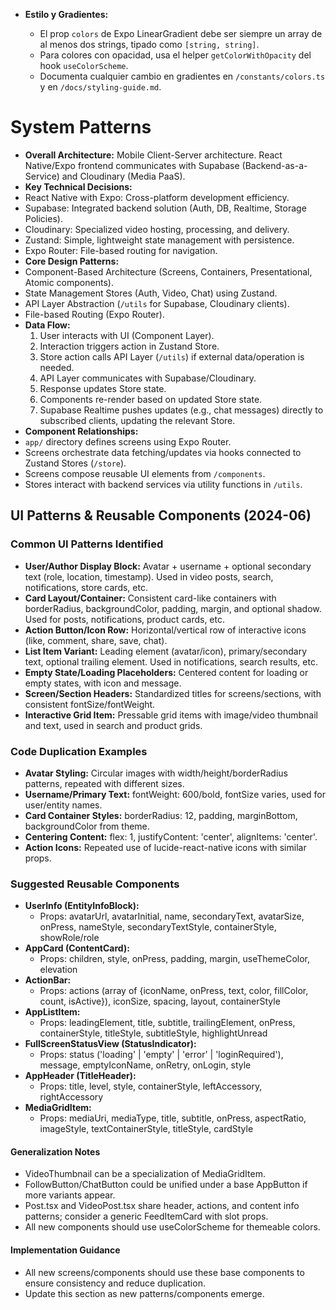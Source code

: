 * **Estilo y Gradientes:**

  * El prop `colors` de Expo LinearGradient debe ser siempre un array de al menos dos strings, tipado como `[string, string]`.
  * Para colores con opacidad, usa el helper `getColorWithOpacity` del hook `useColorScheme`.
  * Documenta cualquier cambio en gradientes en `/constants/colors.ts` y en `/docs/styling-guide.md`.

# System Patterns

* **Overall Architecture:** Mobile Client-Server architecture. React Native/Expo frontend communicates with Supabase (Backend-as-a-Service) and Cloudinary (Media PaaS).
* **Key Technical Decisions:**
* React Native with Expo: Cross-platform development efficiency.
* Supabase: Integrated backend solution (Auth, DB, Realtime, Storage Policies).
* Cloudinary: Specialized video hosting, processing, and delivery.
* Zustand: Simple, lightweight state management with persistence.
* Expo Router: File-based routing for navigation.
* **Core Design Patterns:**
* Component-Based Architecture (Screens, Containers, Presentational, Atomic components).
* State Management Stores (Auth, Video, Chat) using Zustand.
* API Layer Abstraction (`/utils` for Supabase, Cloudinary clients).
* File-based Routing (Expo Router).
* **Data Flow:**
    1. User interacts with UI (Component Layer).
    2. Interaction triggers action in Zustand Store.
    3. Store action calls API Layer (`/utils`) if external data/operation is needed.
    4. API Layer communicates with Supabase/Cloudinary.
    5. Response updates Store state.
    6. Components re-render based on updated Store state.
    7. Supabase Realtime pushes updates (e.g., chat messages) directly to subscribed clients, updating the relevant Store.
* **Component Relationships:**
* `app/` directory defines screens using Expo Router.
* Screens orchestrate data fetching/updates via hooks connected to Zustand Stores (`/store`).
* Screens compose reusable UI elements from `/components`.
* Stores interact with backend services via utility functions in `/utils`.

## UI Patterns & Reusable Components (2024-06)

### Common UI Patterns Identified

* **User/Author Display Block:** Avatar + username + optional secondary text (role, location, timestamp). Used in video posts, search, notifications, store cards, etc.
* **Card Layout/Container:** Consistent card-like containers with borderRadius, backgroundColor, padding, margin, and optional shadow. Used for posts, notifications, product cards, etc.
* **Action Button/Icon Row:** Horizontal/vertical row of interactive icons (like, comment, share, save, chat).
* **List Item Variant:** Leading element (avatar/icon), primary/secondary text, optional trailing element. Used in notifications, search results, etc.
* **Empty State/Loading Placeholders:** Centered content for loading or empty states, with icon and message.
* **Screen/Section Headers:** Standardized titles for screens/sections, with consistent fontSize/fontWeight.
* **Interactive Grid Item:** Pressable grid items with image/video thumbnail and text, used in search and product grids.

### Code Duplication Examples

* **Avatar Styling:** Circular images with width/height/borderRadius patterns, repeated with different sizes.
* **Username/Primary Text:** fontWeight: 600/bold, fontSize varies, used for user/entity names.
* **Card Container Styles:** borderRadius: 12, padding, marginBottom, backgroundColor from theme.
* **Centering Content:** flex: 1, justifyContent: 'center', alignItems: 'center'.
* **Action Icons:** Repeated use of lucide-react-native icons with similar props.

### Suggested Reusable Components

* **UserInfo (EntityInfoBlock):**
  * Props: avatarUrl, avatarInitial, name, secondaryText, avatarSize, onPress, nameStyle, secondaryTextStyle, containerStyle, showRole/role
* **AppCard (ContentCard):**
  * Props: children, style, onPress, padding, margin, useThemeColor, elevation
* **ActionBar:**
  * Props: actions (array of {iconName, onPress, text, color, fillColor, count, isActive}), iconSize, spacing, layout, containerStyle
* **AppListItem:**
  * Props: leadingElement, title, subtitle, trailingElement, onPress, containerStyle, titleStyle, subtitleStyle, highlightUnread
* **FullScreenStatusView (StatusIndicator):**
  * Props: status ('loading' | 'empty' | 'error' | 'loginRequired'), message, emptyIconName, onRetry, onLogin, style
* **AppHeader (TitleHeader):**
  * Props: title, level, style, containerStyle, leftAccessory, rightAccessory
* **MediaGridItem:**
  * Props: mediaUri, mediaType, title, subtitle, onPress, aspectRatio, imageStyle, textContainerStyle, titleStyle, cardStyle

#### Generalization Notes

* VideoThumbnail can be a specialization of MediaGridItem.
* FollowButton/ChatButton could be unified under a base AppButton if more variants appear.
* Post.tsx and VideoPost.tsx share header, actions, and content info patterns; consider a generic FeedItemCard with slot props.
* All new components should use useColorScheme for themeable colors.

#### Implementation Guidance

* All new screens/components should use these base components to ensure consistency and reduce duplication.
* Update this section as new patterns/components emerge.
